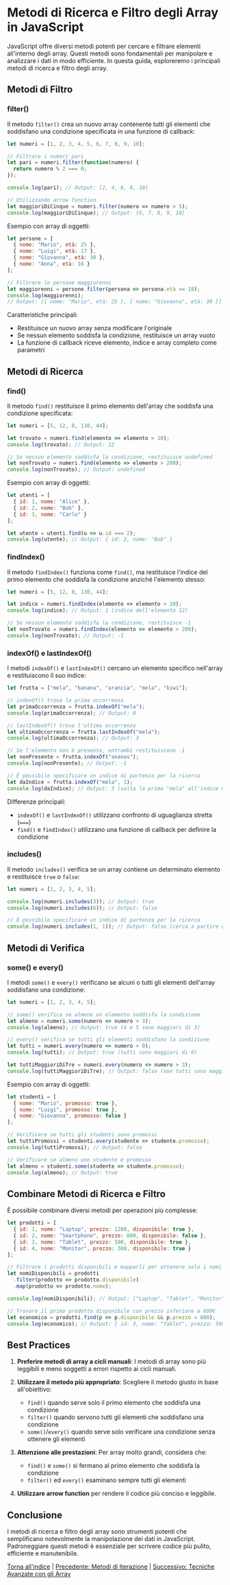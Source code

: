 # Metodi di Ricerca e Filtro degli Array in JavaScript

JavaScript offre diversi metodi potenti per cercare e filtrare elementi all'interno degli array. Questi metodi sono fondamentali per manipolare e analizzare i dati in modo efficiente. In questa guida, esploreremo i principali metodi di ricerca e filtro degli array.

## Metodi di Filtro

### filter()

Il metodo `filter()` crea un nuovo array contenente tutti gli elementi che soddisfano una condizione specificata in una funzione di callback:

```javascript
let numeri = [1, 2, 3, 4, 5, 6, 7, 8, 9, 10];

// Filtrare i numeri pari
let pari = numeri.filter(function(numero) {
  return numero % 2 === 0;
});

console.log(pari); // Output: [2, 4, 6, 8, 10]

// Utilizzando arrow function
let maggioriDiCinque = numeri.filter(numero => numero > 5);
console.log(maggioriDiCinque); // Output: [6, 7, 8, 9, 10]
```

Esempio con array di oggetti:

```javascript
let persone = [
  { nome: "Mario", età: 25 },
  { nome: "Luigi", età: 17 },
  { nome: "Giovanna", età: 30 },
  { nome: "Anna", età: 16 }
];

// Filtrare le persone maggiorenni
let maggiorenni = persone.filter(persona => persona.età >= 18);
console.log(maggiorenni);
// Output: [{ nome: "Mario", età: 25 }, { nome: "Giovanna", età: 30 }]
```

Caratteristiche principali:
- Restituisce un nuovo array senza modificare l'originale
- Se nessun elemento soddisfa la condizione, restituisce un array vuoto
- La funzione di callback riceve elemento, indice e array completo come parametri

## Metodi di Ricerca

### find()

Il metodo `find()` restituisce il primo elemento dell'array che soddisfa una condizione specificata:

```javascript
let numeri = [5, 12, 8, 130, 44];

let trovato = numeri.find(elemento => elemento > 10);
console.log(trovato); // Output: 12

// Se nessun elemento soddisfa la condizione, restituisce undefined
let nonTrovato = numeri.find(elemento => elemento > 200);
console.log(nonTrovato); // Output: undefined
```

Esempio con array di oggetti:

```javascript
let utenti = [
  { id: 1, nome: "Alice" },
  { id: 2, nome: "Bob" },
  { id: 3, nome: "Carlo" }
];

let utente = utenti.find(u => u.id === 2);
console.log(utente); // Output: { id: 2, nome: "Bob" }
```

### findIndex()

Il metodo `findIndex()` funziona come `find()`, ma restituisce l'indice del primo elemento che soddisfa la condizione anziché l'elemento stesso:

```javascript
let numeri = [5, 12, 8, 130, 44];

let indice = numeri.findIndex(elemento => elemento > 10);
console.log(indice); // Output: 1 (indice dell'elemento 12)

// Se nessun elemento soddisfa la condizione, restituisce -1
let nonTrovato = numeri.findIndex(elemento => elemento > 200);
console.log(nonTrovato); // Output: -1
```

### indexOf() e lastIndexOf()

I metodi `indexOf()` e `lastIndexOf()` cercano un elemento specifico nell'array e restituiscono il suo indice:

```javascript
let frutta = ["mela", "banana", "arancia", "mela", "kiwi"];

// indexOf() trova la prima occorrenza
let primaOccorrenza = frutta.indexOf("mela");
console.log(primaOccorrenza); // Output: 0

// lastIndexOf() trova l'ultima occorrenza
let ultimaOccorrenza = frutta.lastIndexOf("mela");
console.log(ultimaOccorrenza); // Output: 3

// Se l'elemento non è presente, entrambi restituiscono -1
let nonPresente = frutta.indexOf("ananas");
console.log(nonPresente); // Output: -1

// È possibile specificare un indice di partenza per la ricerca
let daIndice = frutta.indexOf("mela", 1);
console.log(daIndice); // Output: 3 (salta la prima "mela" all'indice 0)
```

Differenze principali:
- `indexOf()` e `lastIndexOf()` utilizzano confronto di uguaglianza stretta (`===`)
- `find()` e `findIndex()` utilizzano una funzione di callback per definire la condizione

### includes()

Il metodo `includes()` verifica se un array contiene un determinato elemento e restituisce `true` o `false`:

```javascript
let numeri = [1, 2, 3, 4, 5];

console.log(numeri.includes(3)); // Output: true
console.log(numeri.includes(6)); // Output: false

// È possibile specificare un indice di partenza per la ricerca
console.log(numeri.includes(1, 1)); // Output: false (cerca a partire dall'indice 1)
```

## Metodi di Verifica

### some() e every()

I metodi `some()` e `every()` verificano se alcuni o tutti gli elementi dell'array soddisfano una condizione:

```javascript
let numeri = [1, 2, 3, 4, 5];

// some() verifica se almeno un elemento soddisfa la condizione
let almeno = numeri.some(numero => numero > 3);
console.log(almeno); // Output: true (4 e 5 sono maggiori di 3)

// every() verifica se tutti gli elementi soddisfano la condizione
let tutti = numeri.every(numero => numero > 0);
console.log(tutti); // Output: true (tutti sono maggiori di 0)

let tuttiMaggioriDiTre = numeri.every(numero => numero > 3);
console.log(tuttiMaggioriDiTre); // Output: false (non tutti sono maggiori di 3)
```

Esempio con array di oggetti:

```javascript
let studenti = [
  { nome: "Mario", promosso: true },
  { nome: "Luigi", promosso: true },
  { nome: "Giovanna", promosso: false }
];

// Verificare se tutti gli studenti sono promossi
let tuttiPromossi = studenti.every(studente => studente.promosso);
console.log(tuttiPromossi); // Output: false

// Verificare se almeno uno studente è promosso
let almeno = studenti.some(studente => studente.promosso);
console.log(almeno); // Output: true
```

## Combinare Metodi di Ricerca e Filtro

È possibile combinare diversi metodi per operazioni più complesse:

```javascript
let prodotti = [
  { id: 1, nome: "Laptop", prezzo: 1200, disponibile: true },
  { id: 2, nome: "Smartphone", prezzo: 800, disponibile: false },
  { id: 3, nome: "Tablet", prezzo: 500, disponibile: true },
  { id: 4, nome: "Monitor", prezzo: 300, disponibile: true }
];

// Filtrare i prodotti disponibili e mapparli per ottenere solo i nomi
let nomiDisponibili = prodotti
  .filter(prodotto => prodotto.disponibile)
  .map(prodotto => prodotto.nome);

console.log(nomiDisponibili); // Output: ["Laptop", "Tablet", "Monitor"]

// Trovare il primo prodotto disponibile con prezzo inferiore a 600€
let economico = prodotti.find(p => p.disponibile && p.prezzo < 600);
console.log(economico); // Output: { id: 3, nome: "Tablet", prezzo: 500, disponibile: true }
```

## Best Practices

1. **Preferire metodi di array a cicli manuali**: I metodi di array sono più leggibili e meno soggetti a errori rispetto ai cicli manuali.

2. **Utilizzare il metodo più appropriato**: Scegliere il metodo giusto in base all'obiettivo:
   - `find()` quando serve solo il primo elemento che soddisfa una condizione
   - `filter()` quando servono tutti gli elementi che soddisfano una condizione
   - `some()`/`every()` quando serve solo verificare una condizione senza ottenere gli elementi

3. **Attenzione alle prestazioni**: Per array molto grandi, considera che:
   - `find()` e `some()` si fermano al primo elemento che soddisfa la condizione
   - `filter()` ed `every()` esaminano sempre tutti gli elementi

4. **Utilizzare arrow function** per rendere il codice più conciso e leggibile.

## Conclusione

I metodi di ricerca e filtro degli array sono strumenti potenti che semplificano notevolmente la manipolazione dei dati in JavaScript. Padroneggiare questi metodi è essenziale per scrivere codice più pulito, efficiente e manutenibile.

[Torna all'indice](../README.md) | [Precedente: Metodi di Iterazione](./03_Metodi_Iterazione.md) | [Successivo: Tecniche Avanzate con gli Array](./05_Tecniche_Avanzate.md)